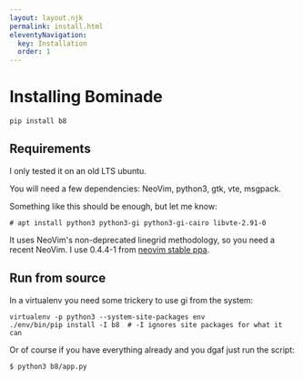 ```yaml
---
layout: layout.njk
permalink: install.html
eleventyNavigation:
  key: Installation
  order: 1
---
```


# Installing Bominade


```
pip install b8
```

## Requirements

I only tested it on an old LTS ubuntu.

You will need a few dependencies: NeoVim, python3, gtk, vte, msgpack.

Something like this should be enough, but let me know:

```
# apt install python3 python3-gi python3-gi-cairo libvte-2.91-0
```

It uses NeoVim's non-deprecated linegrid methodology, so you need a
recent NeoVim. I use 0.4.4-1 from [neovim stable
ppa](https://launchpad.net/~neovim-ppa/+archive/ubuntu/stable).

## Run from source

In a virtualenv you need some trickery to use gi from the system:

```
virtualenv -p python3 --system-site-packages env
./env/bin/pip install -I b8  # -I ignores site packages for what it can
```

Or of course if you have everything already and you dgaf just run the script:

```
$ python3 b8/app.py
```
